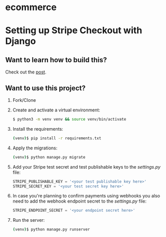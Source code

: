 # ecommerce
# Setting up Stripe Checkout with Django

## Want to learn how to build this?

Check out the [post](https://testdriven.io/blog/django-stripe-tutorial/).

## Want to use this project?

1. Fork/Clone

1. Create and activate a virtual environment:

    ```sh
    $ python3 -m venv venv && source venv/bin/activate
    ```

1. Install the requirements:

    ```sh
    (venv)$ pip install -r requirements.txt
    ```

1. Apply the migrations:

    ```sh
    (venv)$ python manage.py migrate
    ```

1. Add your Stripe test secret and test publishable keys to the *settings.py* file:

    ```python
    STRIPE_PUBLISHABLE_KEY = '<your test publishable key here>'
    STRIPE_SECRET_KEY = '<your test secret key here>'
    ```

1. In case you're planning to confirm payments using webhooks you also need to add the webhook endpoint secret to the *settings.py* file:

    ```python
    STRIPE_ENDPOINT_SECRET = '<your endpoint secret here>'
    ```

1. Run the server:

    ```sh
    (venv)$ python manage.py runserver
    ```
